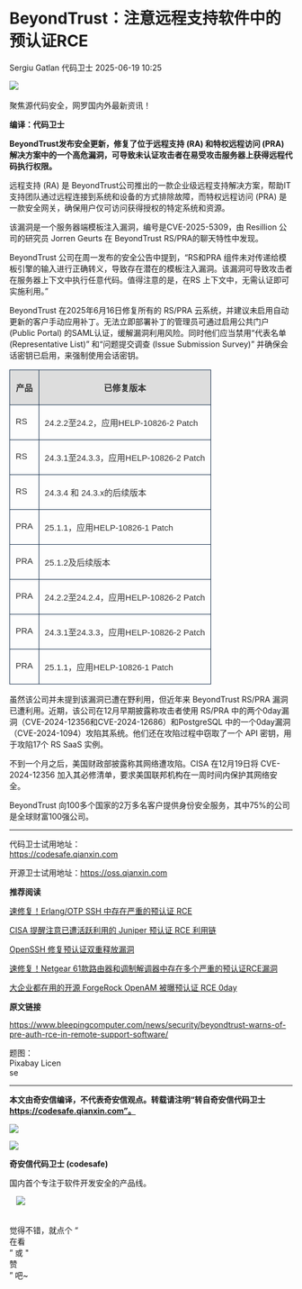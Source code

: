 #  BeyondTrust：注意远程支持软件中的预认证RCE  
Sergiu Gatlan  代码卫士   2025-06-19 10:25  
  
![](https://mmbiz.qpic.cn/mmbiz_gif/Az5ZsrEic9ot90z9etZLlU7OTaPOdibteeibJMMmbwc29aJlDOmUicibIRoLdcuEQjtHQ2qjVtZBt0M5eVbYoQzlHiaw/640?wx_fmt=gif "")  
    
聚焦源代码安全，网罗国内外最新资讯！  
  
**编译：代码卫士**  
  
**BeyondTrust发布安全更新，修复了位于远程支持 (RA) 和特权远程访问 (PRA) 解决方案中的一个高危漏洞，可导致未认证攻击者在易受攻击服务器上获得远程代码执行权限。**  
  
远程支持 (RA) 是 BeyondTrust公司推出的一款企业级远程支持解决方案，帮助IT支持团队通过远程连接到系统和设备的方式排除故障，而特权远程访问 (PRA) 是一款安全网关，确保用户仅可访问获得授权的特定系统和资源。  
  
该漏洞是一个服务器端模板注入漏洞，编号是CVE-2025-5309，由 Resillion 公司的研究员 Jorren Geurts 在 BeyondTrust RS/PRA的聊天特性中发现。  
  
BeyondTrust 公司在周一发布的安全公告中提到，“RS和PRA 组件未对传递给模板引擎的输入进行正确转义，导致存在潜在的模板注入漏洞。该漏洞可导致攻击者在服务器上下文中执行任意代码。值得注意的是，在RS 上下文中，无需认证即可实施利用。”  
  
BeyondTrust 在2025年6月16日修复所有的 RS/PRA 云系统，并建议未启用自动更新的客户手动应用补丁。无法立即部署补丁的管理员可通过启用公共门户 (Public Portal) 的SAML认证，缓解漏洞利用风险。同时他们应当禁用“代表名单 (Representative List)” 和“问题提交调查 (Issue Submission Survey)” 并确保会话密钥已启用，来强制使用会话密钥。  
<table><tbody><tr><td data-colwidth="196" valign="top" style="border: 1px solid rgb(29, 54, 82);background: rgb(221, 221, 221);box-sizing: border-box;padding: 5px 10px;"><p style="text-align:center;font-size: 15px;"><span style="font-size:15px;"><strong><span style="color: #333333;font-size: 15px;font-family:宋体;"><span leaf="">产品</span></span></strong></span></p></td><td valign="top" style="border-top: 1px solid rgb(29, 54, 82);border-right: 1px solid rgb(29, 54, 82);border-bottom: 1px solid rgb(29, 54, 82);border-image: initial;border-left: none;background: rgb(221, 221, 221);box-sizing: border-box;padding: 5px 10px;"><p style="text-align:center;font-size: 15px;"><span style="font-size:15px;"><strong><span style="color: #333333;font-size: 15px;font-family:宋体;"><span leaf="">已修复版本</span></span></strong></span></p></td></tr><tr><td data-colwidth="196" valign="top" style="border-right: 1px solid #1d3652;border-bottom: 1px solid #1d3652;border-left: 1px solid #1d3652;border-image: initial;border-top: none;padding:5px 10px;"><p style="text-align:left;font-size: 15px;"><span style="color: #333333;font-size: 15px;font-family:Arial, sans-serif;"><span leaf="">RS</span></span></p></td><td valign="top" style="border-top: none;border-left: none;border-bottom: 1px solid #1d3652;border-right: 1px solid #1d3652;padding:5px 10px;"><p style="text-align:left;font-size: 15px;"><span style="font-size:15px;"><span style="color: #333333;font-size: 15px;font-family:Arial, sans-serif;"><span leaf="">24.2.2</span></span><span style="color: #333333;font-size: 15px;font-family:宋体;"><span leaf="">至</span></span><span style="color: #333333;font-size: 15px;font-family:Arial, sans-serif;"><span leaf="">24.2</span></span><span style="color: #333333;font-size: 15px;font-family:宋体;"><span leaf="">，应用</span></span><span style="color: #333333;font-size: 15px;font-family:Arial, sans-serif;"><span leaf="">HELP-10826-2 Patch</span></span></span></p></td></tr><tr><td data-colwidth="196" valign="top" style="border-right: 1px solid #1d3652;border-bottom: 1px solid #1d3652;border-left: 1px solid #1d3652;border-image: initial;border-top: none;padding:5px 10px;"><p style="text-align:left;font-size: 15px;"><span style="color: #333333;font-size: 15px;font-family:Arial, sans-serif;"><span leaf="">RS</span></span></p></td><td valign="top" style="border-top: none;border-left: none;border-bottom: 1px solid #1d3652;border-right: 1px solid #1d3652;padding:5px 10px;"><p style="text-align:left;font-size: 15px;"><span style="font-size:15px;"><span style="color: #333333;font-size: 15px;font-family:Arial, sans-serif;"><span leaf="">24.3.1</span></span><span style="color: #333333;font-size: 15px;font-family:宋体;"><span leaf="">至</span></span><span style="color: #333333;font-size: 15px;font-family:Arial, sans-serif;"><span leaf="">24.3.3</span></span><span style="color: #333333;font-size: 15px;font-family:宋体;"><span leaf="">，应用</span></span><span style="color: #333333;font-size: 15px;font-family:Arial, sans-serif;"><span leaf="">HELP-10826-2 Patch</span></span></span></p></td></tr><tr><td data-colwidth="196" valign="top" style="border-right: 1px solid #1d3652;border-bottom: 1px solid #1d3652;border-left: 1px solid #1d3652;border-image: initial;border-top: none;padding:5px 10px;"><p style="text-align:left;font-size: 15px;"><span style="color: #333333;font-size: 15px;font-family:Arial, sans-serif;"><span leaf="">RS</span></span></p></td><td valign="top" style="border-top: none;border-left: none;border-bottom: 1px solid #1d3652;border-right: 1px solid #1d3652;padding:5px 10px;"><p style="text-align:left;font-size: 15px;"><span style="font-size:15px;"><span style="color: #333333;font-size: 15px;font-family:Arial, sans-serif;"><span leaf="">24.3.4 </span></span><span style="color: #333333;font-size: 15px;font-family:宋体;"><span leaf="">和</span></span><span style="color: #333333;font-size: 15px;font-family:Arial, sans-serif;"><span leaf=""> 24.3.x</span></span><span style="color: #333333;font-size: 15px;font-family:宋体;"><span leaf="">的后续版本</span></span></span></p></td></tr><tr><td data-colwidth="196" valign="top" style="border-right: 1px solid #1d3652;border-bottom: 1px solid #1d3652;border-left: 1px solid #1d3652;border-image: initial;border-top: none;padding:5px 10px;"><p style="text-align:left;font-size: 15px;"><span style="color: #333333;font-size: 15px;font-family:Arial, sans-serif;"><span leaf="">PRA</span></span></p></td><td valign="top" style="border-top: none;border-left: none;border-bottom: 1px solid #1d3652;border-right: 1px solid #1d3652;padding:5px 10px;"><p style="text-align:left;font-size: 15px;"><span style="font-size:15px;"><span style="color: #333333;font-size: 15px;font-family:Arial, sans-serif;"><span leaf="">25.1.1</span></span><span style="color: #333333;font-size: 15px;font-family:宋体;"><span leaf="">，应用</span></span><span style="color: #333333;font-size: 15px;font-family:Arial, sans-serif;"><span leaf="">HELP-10826-1 Patch</span></span></span></p></td></tr><tr><td data-colwidth="196" valign="top" style="border-right: 1px solid #1d3652;border-bottom: 1px solid #1d3652;border-left: 1px solid #1d3652;border-image: initial;border-top: none;padding:5px 10px;"><p style="text-align:left;font-size: 15px;"><span style="color: #333333;font-size: 15px;font-family:Arial, sans-serif;"><span leaf="">PRA</span></span></p></td><td valign="top" style="border-top: none;border-left: none;border-bottom: 1px solid #1d3652;border-right: 1px solid #1d3652;padding:5px 10px;"><p style="text-align:left;font-size: 15px;"><span style="font-size:15px;"><span style="color: #333333;font-size: 15px;font-family:Arial, sans-serif;"><span leaf="">25.1.2</span></span><span style="color: #333333;font-size: 15px;font-family:宋体;"><span leaf="">及后续版本</span></span></span></p></td></tr><tr><td data-colwidth="196" valign="top" style="border-right: 1px solid #1d3652;border-bottom: 1px solid #1d3652;border-left: 1px solid #1d3652;border-image: initial;border-top: none;padding:5px 10px;"><p style="text-align:left;font-size: 15px;"><span style="color: #333333;font-size: 15px;font-family:Arial, sans-serif;"><span leaf="">PRA</span></span></p></td><td valign="top" style="border-top: none;border-left: none;border-bottom: 1px solid #1d3652;border-right: 1px solid #1d3652;padding:5px 10px;"><p style="text-align:left;font-size: 15px;"><span style="font-size:15px;"><span style="color: #333333;font-size: 15px;font-family:Arial, sans-serif;"><span leaf="">24.2.2</span></span><span style="color: #333333;font-size: 15px;font-family:宋体;"><span leaf="">至</span></span><span style="color: #333333;font-size: 15px;font-family:Arial, sans-serif;"><span leaf="">24.2.4</span></span><span style="color: #333333;font-size: 15px;font-family:宋体;"><span leaf="">，应用</span></span><span style="color: #333333;font-size: 15px;font-family:Arial, sans-serif;"><span leaf="">HELP-10826-2 Patch</span></span></span></p></td></tr><tr><td data-colwidth="196" valign="top" style="border-right: 1px solid #1d3652;border-bottom: 1px solid #1d3652;border-left: 1px solid #1d3652;border-image: initial;border-top: none;padding:5px 10px;"><p style="text-align:left;font-size: 15px;"><span style="color: #333333;font-size: 15px;font-family:Arial, sans-serif;"><span leaf="">PRA</span></span></p></td><td valign="top" style="border-top: none;border-left: none;border-bottom: 1px solid #1d3652;border-right: 1px solid #1d3652;padding:5px 10px;"><p style="text-align:left;font-size: 15px;"><span style="font-size:15px;"><span style="color: #333333;font-size: 15px;font-family:Arial, sans-serif;"><span leaf="">24.3.1</span></span><span style="color: #333333;font-size: 15px;font-family:宋体;"><span leaf="">至</span></span><span style="color: #333333;font-size: 15px;font-family:Arial, sans-serif;"><span leaf="">24.3.3</span></span><span style="color: #333333;font-size: 15px;font-family:宋体;"><span leaf="">，应用</span></span><span style="color: #333333;font-size: 15px;font-family:Arial, sans-serif;"><span leaf="">HELP-10826-2 Patch</span></span></span></p></td></tr><tr><td data-colwidth="196" valign="top" style="border-right: 1px solid #1d3652;border-bottom: 1px solid #1d3652;border-left: 1px solid #1d3652;border-image: initial;border-top: none;padding:5px 10px;"><p style="text-align:left;font-size: 15px;"><span style="color: #333333;font-size: 15px;font-family:Arial, sans-serif;"><span leaf="">PRA</span></span></p></td><td valign="top" style="border-top: none;border-left: none;border-bottom: 1px solid #1d3652;border-right: 1px solid #1d3652;padding:5px 10px;"><p style="text-align:left;font-size: 15px;"><span style="font-size:15px;"><span style="color: #333333;font-size: 15px;font-family:Arial, sans-serif;"><span leaf="">25.1.1</span></span><span style="color: #333333;font-size: 15px;font-family:宋体;"><span leaf="">，应用</span></span><span style="color: #333333;font-size: 15px;font-family:Arial, sans-serif;"><span leaf="">HELP-10826-1 Patch</span></span></span></p></td></tr></tbody></table>  
  
虽然该公司并未提到该漏洞已遭在野利用，但近年来 BeyondTrust RS/PRA 漏洞已遭利用。近期，该公司在12月早期披露称攻击者使用 RS/PRA 中的两个0day漏洞（CVE-2024-12356和CVE-2024-12686）和PostgreSQL 中的一个0day漏洞（CVE-2024-1094）攻陷其系统。他们还在攻陷过程中窃取了一个 API 密钥，用于攻陷17个 RS SaaS 实例。  
  
不到一个月之后，美国财政部披露称其网络遭攻陷。CISA 在12月19日将 CVE-2024-12356 加入其必修清单，要求美国联邦机构在一周时间内保护其网络安全。  
  
BeyondTrust 向100多个国家的2万多名客户提供身份安全服务，其中75%的公司是全球财富100强公司。  
  
****  
代码卫士试用地址：  
https://codesafe.qianxin.com  
  
开源卫士试用地址：https://oss.qianxin.com  
  
  
  
  
  
  
  
  
  
  
  
  
  
**推荐阅读**  
  
[速修复！Erlang/OTP SSH 中存在严重的预认证 RCE](https://mp.weixin.qq.com/s?__biz=MzI2NTg4OTc5Nw==&mid=2247522791&idx=1&sn=b726626262a08aef9a0f09bf3d3332e0&scene=21#wechat_redirect)  
  
  
[CISA 提醒注意已遭活跃利用的 Juniper 预认证 RCE 利用链](https://mp.weixin.qq.com/s?__biz=MzI2NTg4OTc5Nw==&mid=2247518122&idx=1&sn=d6b5a20e45ee8897ed249a7bdde21ebb&scene=21#wechat_redirect)  
  
  
[OpenSSH 修复预认证双重释放漏洞](https://mp.weixin.qq.com/s?__biz=MzI2NTg4OTc5Nw==&mid=2247515493&idx=1&sn=10c488e3633714016c305152a77ee339&scene=21#wechat_redirect)  
  
  
[速修复！Netgear 61款路由器和调制解调器中存在多个严重的预认证RCE漏洞](https://mp.weixin.qq.com/s?__biz=MzI2NTg4OTc5Nw==&mid=2247509274&idx=1&sn=216d21cb49d9020ea39826423b5b770f&scene=21#wechat_redirect)  
  
  
[大企业都在用的开源 ForgeRock OpenAM 被曝预认证 RCE 0day](https://mp.weixin.qq.com/s?__biz=MzI2NTg4OTc5Nw==&mid=2247506349&idx=2&sn=c1cd744877e475629005b1d5af227712&scene=21#wechat_redirect)  
  
  
  
  
  
**原文链接**  
  
https://www.bleepingcomputer.com/news/security/beyondtrust-warns-of-pre-auth-rce-in-remote-support-software/  
  
  
  
题图：  
Pixabay Licen  
se  
  
****  
**本文由奇安信编译，不代表奇安信观点。转载请注明“转自奇安信代码卫士 https://codesafe.qianxin.com”。**  
  
  
  
  
![](https://mmbiz.qpic.cn/mmbiz_jpg/oBANLWYScMSf7nNLWrJL6dkJp7RB8Kl4zxU9ibnQjuvo4VoZ5ic9Q91K3WshWzqEybcroVEOQpgYfx1uYgwJhlFQ/640?wx_fmt=jpeg "")  
  
![](https://mmbiz.qpic.cn/mmbiz_jpg/oBANLWYScMSN5sfviaCuvYQccJZlrr64sRlvcbdWjDic9mPQ8mBBFDCKP6VibiaNE1kDVuoIOiaIVRoTjSsSftGC8gw/640?wx_fmt=jpeg "")  
  
**奇安信代码卫士 (codesafe)**  
  
国内首个专注于软件开发安全的产品线。  
  
   ![](https://mmbiz.qpic.cn/mmbiz_gif/oBANLWYScMQ5iciaeKS21icDIWSVd0M9zEhicFK0rbCJOrgpc09iaH6nvqvsIdckDfxH2K4tu9CvPJgSf7XhGHJwVyQ/640?wx_fmt=gif "")  
  
   
觉得不错，就点个 “  
在看  
” 或 "  
赞  
” 吧~  
  
